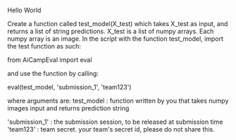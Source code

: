 Hello World

Create a function called test_model(X_test) which takes X_test as input, and returns a list of string predictions.
X_test is a list of numpy arrays. Each numpy array is an image.
In the script with the function test_model, import the test function as such:

from AiCampEval import eval

and use the function by calling:

eval(test_model, 'submission_1', 'team123')
<!-- eval(test_model, 'http://www.url123', 'submission_1', 'team123') -->

where arguments are:
test_model : function written by you that takes numpy images input and returns prediction string
<!-- 'http://www.url123' : the url to get the test set from, to be released at submission time -->
'submission_1' : the submission session, to be released at submission time
'team123' : team secret. your team's secret id, please do not share this.